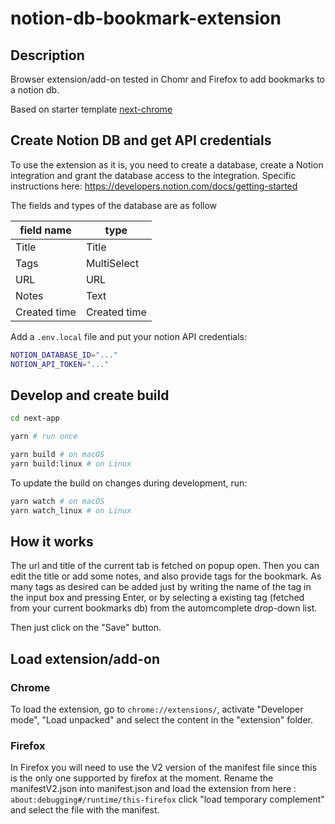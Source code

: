 # notion-db-bookmark-extension

## Description

Browser extension/add-on tested in Chomr and Firefox to add bookmarks to a notion db.

Based on starter template [next-chrome](https://github.com/thomaswang/next-chrome)

## Create Notion DB and get API credentials

To use the extension as it is, you need to create a database, create a Notion integration and grant the database access to the integration.
Specific instructions here: <https://developers.notion.com/docs/getting-started>

The fields and types of the database are as follow

| field name   | type         |
| ------------ | ------------ |
| Title        | Title        |
| Tags         | MultiSelect  |
| URL          | URL          |
| Notes        | Text         |
| Created time | Created time |

Add a `.env.local` file and put your notion API credentials:

```sh
NOTION_DATABASE_ID="..."
NOTION_API_TOKEN="..."
```

## Develop and create build

```sh
cd next-app

yarn # run once

yarn build # on macOS
yarn build:linux # on Linux
```

To update the build on changes during development, run:

```sh
yarn watch # on macOS
yarn watch_linux # on Linux
```

## How it works

The url and title of the current tab is fetched on popup open. Then you can edit the title or add some notes, and also provide tags for the bookmark. As many tags as desired can be added just by writing the name of the tag in the input box and pressing Enter, or by selecting a existing tag (fetched from your current bookmarks db) from the automcomplete drop-down list.

Then just click on the "Save" button.

## Load extension/add-on

### Chrome

To load the extension, go to `chrome://extensions/`, activate "Developer mode", "Load unpacked" and select the content in the "extension" folder.

### Firefox

In Firefox you will need to use the V2 version of the manifest file since this is the only one supported by firefox at the moment. Rename the manifestV2.json into manifest.json and load the extension from here : `about:debugging#/runtime/this-firefox` click "load temporary complement" and select the file with the manifest.
